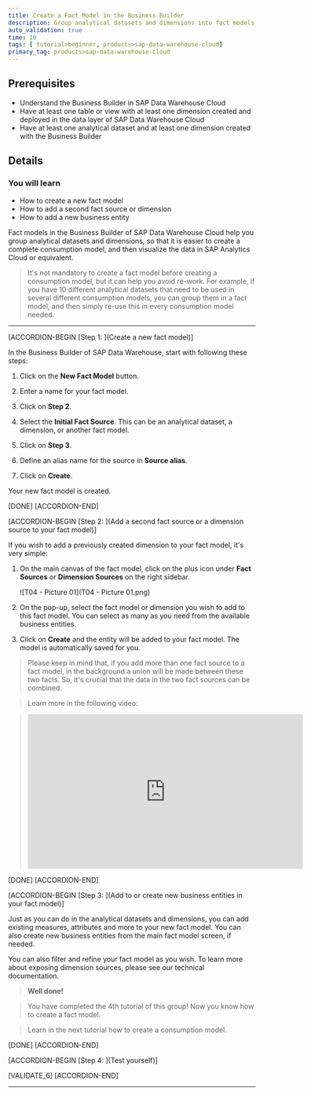 ```yaml
---
title: Create a Fact Model in the Business Builder
description: Group analytical datasets and dimensions into fact models in the Business Builder of SAP Data Warehouse Cloud.
auto_validation: true
time: 10
tags: [ tutorial>beginner, products>sap-data-warehouse-cloud]
primary_tag: products>sap-data-warehouse-cloud
---
```


## Prerequisites
- Understand the Business Builder in SAP Data Warehouse Cloud
- Have at least one table or view with at least one dimension created and deployed in the data layer of SAP Data Warehouse Cloud
- Have at least one analytical dataset and at least one dimension created with the Business Builder


## Details
### You will learn
- How to create a new fact model
- How to add a second fact source or dimension
- How to add a new business entity


Fact models in the Business Builder of SAP Data Warehouse Cloud help you group analytical datasets and dimensions, so that it is easier to create a complete consumption model, and then visualize the data in SAP Analytics Cloud or equivalent.

> It's not mandatory to create a fact model before creating a consumption model, but it can help you avoid re-work. For example, if you have 10 different analytical datasets that need to be used in several different consumption models, you can group them in a fact model, and then simply re-use this in every consumption model needed.


---

[ACCORDION-BEGIN [Step 1: ](Create a new fact model)]

In the Business Builder of SAP Data Warehouse, start with following these steps:

1.	Click on the **New Fact Model** button.

2.	Enter a name for your fact model.

3.	Click on **Step 2**.

4.	Select the **Initial Fact Source**. This can be an analytical dataset, a dimension, or another fact model.

5.	Click on **Step 3**.

6.	Define an alias name for the source in **Source alias**.

7.	Click on **Create**.

Your new fact model is created.


[DONE]
[ACCORDION-END]

[ACCORDION-BEGIN [Step 2: ](Add a second fact source or a dimension source to your fact model)]

If you wish to add a previously created dimension to your fact model, it's very simple:

1.	On the main canvas of the fact model, click on the plus icon under **Fact Sources** or **Dimension Sources** on the right sidebar.

    ![T04 - Picture 01](T04 - Picture 01.png)

2.	On the pop-up, select the fact model or dimension you wish to add to this fact model. You can select as many as you need from the available business entities.

3.	Click on **Create** and the entity will be added to your fact model. The model is automatically saved for you.

> Please keep in mind that, if you add more than one fact source to a fact model, in the background a union will be made between these two facts. So, it's crucial that the data in the two fact sources can be combined.

> Learn more in the following video:

> <iframe width="560" height="315" src="https://www.youtube.com/embed/5x0Hq2kQgAg" title="YouTube video player" frameborder="0" allow="accelerometer; autoplay; clipboard-write; encrypted-media; gyroscope; picture-in-picture" allowfullscreen></iframe>


[DONE]
[ACCORDION-END]


[ACCORDION-BEGIN [Step 3: ](Add to or create new business entities in your fact model)]

Just as you can do in the analytical datasets and dimensions, you can add existing measures, attributes and more to your new fact model. You can also create new business entities from the main fact model screen, if needed.

You can also filter and refine your fact model as you wish. To learn more about exposing dimension sources, please see our technical documentation.

>**Well done!**

> You have completed the 4th tutorial of this group! Now you know how to create a fact model.

> Learn in the next tutorial how to create a consumption model.

[DONE]
[ACCORDION-END]

[ACCORDION-BEGIN [Step 4: ](Test yourself)]



[VALIDATE_6]
[ACCORDION-END]

---
